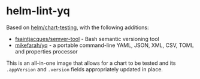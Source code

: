 # helm-lint-yq

Based on [helm/chart-testing](https://github.com/helm/chart-testing), with the following additions:
- [fsaintjacques/semver-tool](https://github.com/fsaintjacques/semver-tool) - Bash semantic versioning tool
- [mikefarah/yq](https://github.com/mikefarah/yq) - a portable command-line YAML, JSON, XML, CSV, TOML and properties processor

This is an all-in-one image that allows for a chart to be tested and its `.appVersion` and `.version` fields appropriately updated in place.